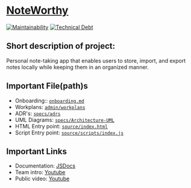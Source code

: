 # [NoteWorthy](https://cse112-sp24-group2.github.io/NoteWorthy/)

[![Maintainability](https://api.codeclimate.com/v1/badges/d0673d8890128a7210db/maintainability)](https://codeclimate.com/github/cse112-sp24-group2/NoteWorthy/maintainability)
[![Technical Debt](https://img.shields.io/codeclimate/tech-debt/cse112-sp24-group2/NoteWorthy?logo=codeclimate)](https://codeclimate.com/github/cse112-sp24-group2/NoteWorthy/maintainability)

## Short description of project:

Personal note-taking app that enables users to store, import, and export notes locally while keeping them in an organized manner.

## Important File(path)s

- Onboarding:: [`onboarding.md`](https://github.com/cse112-sp24-group2/NoteWorthy/blob/main/onboarding.md)
- Workplans: [`admin/workplans`](https://github.com/cse112-sp24-group2/NoteWorthy/tree/main/admin/workplans)
- ADR's: [`specs/adrs`](https://github.com/cse112-sp24-group2/NoteWorthy/tree/main/specs/adrs)
- UML Diagrams: [`specs/Architecture-UML`](https://github.com/cse112-sp24-group2/NoteWorthy/tree/main/specs/Architecture-UML)
- HTML Entry point: [`source/index.html`](https://github.com/cse112-sp24-group2/NoteWorthy/blob/main/source/index.html)
- Script Entry point: [`source/scripts/index.js`](https://github.com/cse112-sp24-group2/NoteWorthy/blob/main/source/scripts/index.js)

## Important Links

- Documentation: [JSDocs](https://cse112-sp24-group2.github.io/JSDocs/)
- Team intro: [Youtube](https://youtu.be/6TGIHsYhdZY?si=kF-PFqX8vI5nCssk)
- Public video: [Youtube](https://youtu.be/gBs5uSqh4kw)
